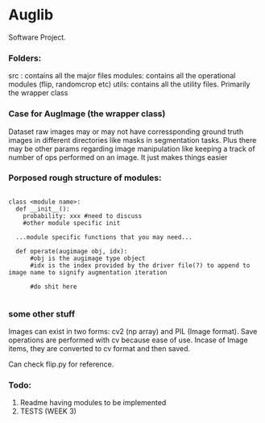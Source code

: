 # Auglib
Software Project.

### Folders:

src : contains all the major files
modules: contains all the operational modules (flip, randomcrop etc)
utils: contains all the utility files. Primarily the wrapper class

### Case for AugImage (the wrapper class)

Dataset raw images may or may not have corressponding ground  truth images in different directories like masks in segmentation tasks. Plus there may be other params regarding image manipulation like keeping a track of number of ops performed on an image.
It just makes things easier

### Porposed rough structure of modules:

```

class <module name>:
  def __init__():
    probability: xxx #need to discuss
    #other module specific init
  
  ...module specific functions that you may need...
  
  def operate(augimage obj, idx):
      #obj is the augimage type object
      #idx is the index provided by the driver file(?) to append to image name to signify augmentation iteration
      
      #do shit here
      
```      
  
### some other stuff

Images can exist in two forms: cv2 (np array) and PIL (Image format). Save operations are performed with cv because ease of use. Incase of Image items, they are converted to cv format and then saved. 

Can check flip.py for reference.

### Todo:

1. Readme having modules to be implemented
2. TESTS (WEEK 3)

